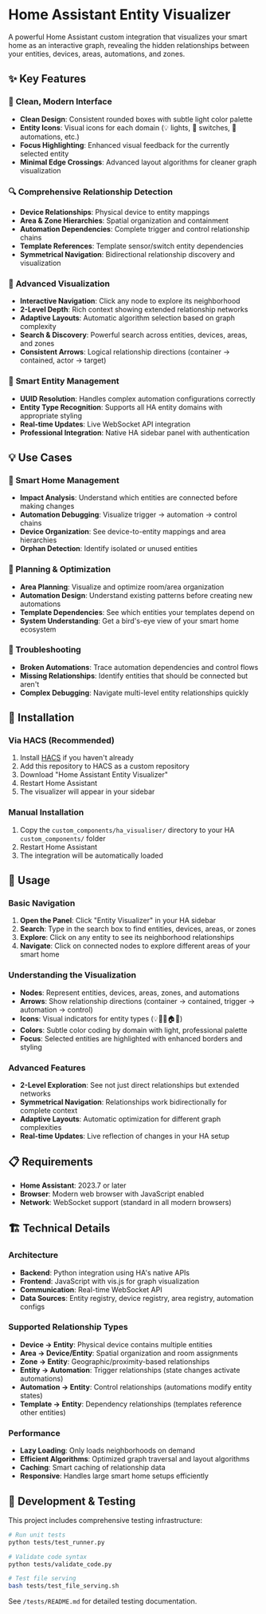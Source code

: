 # Home Assistant Entity Visualizer

A powerful Home Assistant custom integration that visualizes your smart home as an interactive graph, revealing the hidden relationships between your entities, devices, areas, automations, and zones.

## ✨ Key Features

### 🎨 **Clean, Modern Interface**
- **Clean Design**: Consistent rounded boxes with subtle light color palette
- **Entity Icons**: Visual icons for each domain (💡 lights, 🔌 switches, 🤖 automations, etc.)
- **Focus Highlighting**: Enhanced visual feedback for the currently selected entity
- **Minimal Edge Crossings**: Advanced layout algorithms for cleaner graph visualization

### 🔍 **Comprehensive Relationship Detection**
- **Device Relationships**: Physical device to entity mappings
- **Area & Zone Hierarchies**: Spatial organization and containment
- **Automation Dependencies**: Complete trigger and control relationship chains
- **Template References**: Template sensor/switch entity dependencies
- **Symmetrical Navigation**: Bidirectional relationship discovery and visualization

### 🚀 **Advanced Visualization**
- **Interactive Navigation**: Click any node to explore its neighborhood  
- **2-Level Depth**: Rich context showing extended relationship networks
- **Adaptive Layouts**: Automatic algorithm selection based on graph complexity
- **Search & Discovery**: Powerful search across entities, devices, areas, and zones
- **Consistent Arrows**: Logical relationship directions (container → contained, actor → target)

### 🎯 **Smart Entity Management**
- **UUID Resolution**: Handles complex automation configurations correctly
- **Entity Type Recognition**: Supports all HA entity domains with appropriate styling
- **Real-time Updates**: Live WebSocket API integration
- **Professional Integration**: Native HA sidebar panel with authentication

## 💡 Use Cases

### **🔧 Smart Home Management**
- **Impact Analysis**: Understand which entities are connected before making changes
- **Automation Debugging**: Visualize trigger → automation → control chains
- **Device Organization**: See device-to-entity mappings and area hierarchies
- **Orphan Detection**: Identify isolated or unused entities

### **🎯 Planning & Optimization** 
- **Area Planning**: Visualize and optimize room/area organization
- **Automation Design**: Understand existing patterns before creating new automations
- **Template Dependencies**: See which entities your templates depend on
- **System Understanding**: Get a bird's-eye view of your smart home ecosystem

### **🚨 Troubleshooting**
- **Broken Automations**: Trace automation dependencies and control flows
- **Missing Relationships**: Identify entities that should be connected but aren't
- **Complex Debugging**: Navigate multi-level entity relationships quickly

## 🚀 Installation

### **Via HACS (Recommended)**
1. Install [HACS](https://hacs.xyz/) if you haven't already
2. Add this repository to HACS as a custom repository
3. Download "Home Assistant Entity Visualizer"
4. Restart Home Assistant
5. The visualizer will appear in your sidebar

### **Manual Installation**
1. Copy the `custom_components/ha_visualiser/` directory to your HA `custom_components/` folder
2. Restart Home Assistant
3. The integration will be automatically loaded

## 📖 Usage

### **Basic Navigation**
1. **Open the Panel**: Click "Entity Visualizer" in your HA sidebar
2. **Search**: Type in the search box to find entities, devices, areas, or zones
3. **Explore**: Click on any entity to see its neighborhood relationships
4. **Navigate**: Click on connected nodes to explore different areas of your smart home

### **Understanding the Visualization**
- **Nodes**: Represent entities, devices, areas, zones, and automations
- **Arrows**: Show relationship directions (container → contained, trigger → automation → control)
- **Icons**: Visual indicators for entity types (💡🔌🤖🏠📍)
- **Colors**: Subtle color coding by domain with light, professional palette
- **Focus**: Selected entities are highlighted with enhanced borders and styling

### **Advanced Features**
- **2-Level Exploration**: See not just direct relationships but extended networks
- **Symmetrical Navigation**: Relationships work bidirectionally for complete context
- **Adaptive Layouts**: Automatic optimization for different graph complexities
- **Real-time Updates**: Live reflection of changes in your HA setup

## 📋 Requirements

- **Home Assistant**: 2023.7 or later
- **Browser**: Modern web browser with JavaScript enabled
- **Network**: WebSocket support (standard in all modern browsers)

## 🏗️ Technical Details

### **Architecture**
- **Backend**: Python integration using HA's native APIs
- **Frontend**: JavaScript with vis.js for graph visualization  
- **Communication**: Real-time WebSocket API
- **Data Sources**: Entity registry, device registry, area registry, automation configs

### **Supported Relationship Types**
- **Device → Entity**: Physical device contains multiple entities
- **Area → Device/Entity**: Spatial organization and room assignments
- **Zone → Entity**: Geographic/proximity-based relationships
- **Entity → Automation**: Trigger relationships (state changes activate automations)
- **Automation → Entity**: Control relationships (automations modify entity states)
- **Template → Entity**: Dependency relationships (templates reference other entities)

### **Performance**
- **Lazy Loading**: Only loads neighborhoods on demand
- **Efficient Algorithms**: Optimized graph traversal and layout algorithms
- **Caching**: Smart caching of relationship data
- **Responsive**: Handles large smart home setups efficiently

## 🧪 Development & Testing

This project includes comprehensive testing infrastructure:

```bash
# Run unit tests
python tests/test_runner.py

# Validate code syntax
python tests/validate_code.py

# Test file serving
bash tests/test_file_serving.sh
```

See `/tests/README.md` for detailed testing documentation.
